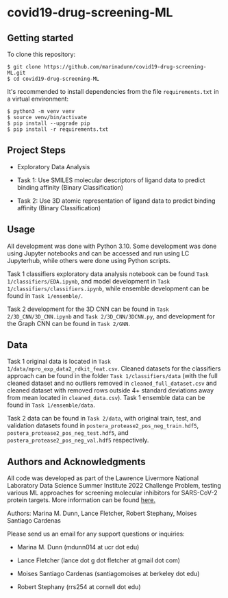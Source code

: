 # covid19-drug-screening-ML

## Getting started

To clone this repository:
```
$ git clone https://github.com/marinadunn/covid19-drug-screening-ML.git
$ cd covid19-drug-screening-ML
```

It's recommended to install dependencies from the file `requirements.txt` in a virtual environment:
```
$ python3 -m venv venv
$ source venv/bin/activate
$ pip install --upgrade pip
$ pip install -r requirements.txt
```

## Project Steps

- Exploratory Data Analysis

- Task 1: Use SMILES molecular descriptors of ligand data to predict binding affinity (Binary Classification)

- Task 2: Use 3D atomic representation of ligand data to predict binding affinity (Binary Classification)

## Usage

All development was done with Python 3.10. Some development was done using Jupyter notebooks and can be accessed and run using LC Jupyterhub, while others were done using Python scripts. 

Task 1 classifiers exploratory data analysis notebook can be found `Task 1/classifiers/EDA.ipynb`, and model development in `Task 1/classifiers/classifiers.ipynb`, while ensemble development can be found in `Task 1/ensemble/`.

Task 2 development for the 3D CNN can be found in `Task 2/3D_CNN/3D_CNN.ipynb` and `Task 2/3D_CNN/3DCNN.py`, and development for the Graph CNN can be found in `Task 2/GNN`.

## Data

Task 1 original data is located in `Task 1/data/mpro_exp_data2_rdkit_feat.csv`. Cleaned datasets for the classifiers approach can be found in the folder `Task 1/classifiers/data` (with the full cleaned dataset and no outliers removed in `cleaned_full_dataset.csv` and cleaned dataset with removed rows outside 4+ standard deviations away from mean located in `cleaned_data.csv`). Task 1 ensemble data can be found in `Task 1/ensemble/data`.

Task 2 data can be found in `Task 2/data`, with original train, test, and validation datasets found in `postera_protease2_pos_neg_train.hdf5`, `postera_protease2_pos_neg_test.hdf5`, and `postera_protease2_pos_neg_val.hdf5` respectively.

## Authors and Acknowledgments

All code was developed as part of the Lawrence Livermore National Laboratory Data Science Summer Institute 2022 Challenge Problem, testing various ML approaches for screening molecular inhibitors for SARS-CoV-2 protein targets. More information can be found [here.](https://myconfluence.llnl.gov/display/DSSI/2022+Challenge+Problem)

Authors: Marina M. Dunn, Lance Fletcher, Robert Stephany, Moises Santiago Cardenas

Please send us an email for any support questions or inquiries:

* Marina M. Dunn (mdunn014 at ucr dot edu)

* Lance Fletcher (lance dot g dot fletcher at gmail dot com)

* Moises Santiago Cardenas (santiagomoises at berkeley dot edu)

* Robert Stephany (rrs254 at cornell dot edu)
